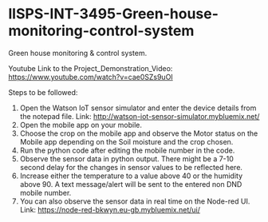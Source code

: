 # llSPS-INT-3495-Green-house-monitoring-control-system

Green house monitoring &amp; control system.


Youtube Link to the Project_Demonstration_Video: https://www.youtube.com/watch?v=cae0SZs9uOI


Steps to be followed: 

1. Open the Watson IoT sensor simulator and enter the device details from the notepad file.
     Link: http://watson-iot-sensor-simulator.mybluemix.net/
2. Open the mobile app on your mobile. 
3. Choose the crop on the mobile app and observe the Motor status on the Mobile app depending on the Soil moisture and the crop chosen.
4. Run the python code after editing the mobile number in the code.
5. Observe the sensor data in python output. There might be a 7-10 second delay for the changes in sensor values to be reflected here.
6. Increase either the temperature to a value above 40 or the humidity above 90. A text message/alert will be sent to the entered non DND mobile number.
7. You can also observe the sensor data in real time on the Node-red UI.
      Link: https://node-red-bkwyn.eu-gb.mybluemix.net/ui/  
